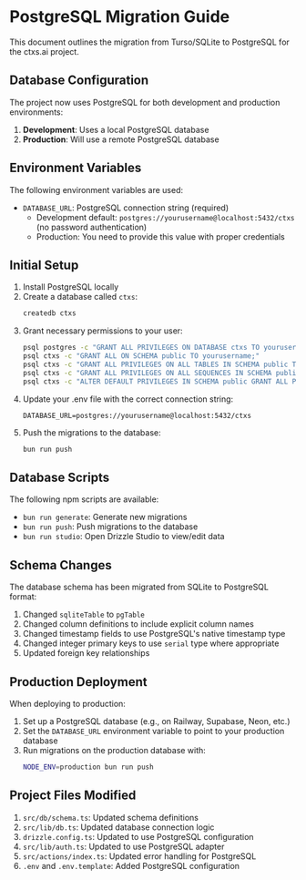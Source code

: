 # PostgreSQL Migration Guide

This document outlines the migration from Turso/SQLite to PostgreSQL for the ctxs.ai project.

## Database Configuration

The project now uses PostgreSQL for both development and production environments:

1. **Development**: Uses a local PostgreSQL database
2. **Production**: Will use a remote PostgreSQL database

## Environment Variables

The following environment variables are used:

- `DATABASE_URL`: PostgreSQL connection string (required)
  - Development default: `postgres://yourusername@localhost:5432/ctxs` (no password authentication)
  - Production: You need to provide this value with proper credentials

## Initial Setup

1. Install PostgreSQL locally
2. Create a database called `ctxs`:
   ```bash
   createdb ctxs
   ```
3. Grant necessary permissions to your user:
   ```bash
   psql postgres -c "GRANT ALL PRIVILEGES ON DATABASE ctxs TO yourusername;"
   psql ctxs -c "GRANT ALL ON SCHEMA public TO yourusername;"
   psql ctxs -c "GRANT ALL PRIVILEGES ON ALL TABLES IN SCHEMA public TO yourusername;"
   psql ctxs -c "GRANT ALL PRIVILEGES ON ALL SEQUENCES IN SCHEMA public TO yourusername;"
   psql ctxs -c "ALTER DEFAULT PRIVILEGES IN SCHEMA public GRANT ALL PRIVILEGES ON TABLES TO yourusername;"
   ```
4. Update your .env file with the correct connection string:
   ```
   DATABASE_URL=postgres://yourusername@localhost:5432/ctxs
   ```
5. Push the migrations to the database:
   ```bash
   bun run push
   ```

## Database Scripts

The following npm scripts are available:

- `bun run generate`: Generate new migrations
- `bun run push`: Push migrations to the database
- `bun run studio`: Open Drizzle Studio to view/edit data

## Schema Changes

The database schema has been migrated from SQLite to PostgreSQL format:

1. Changed `sqliteTable` to `pgTable`
2. Changed column definitions to include explicit column names
3. Changed timestamp fields to use PostgreSQL's native timestamp type
4. Changed integer primary keys to use `serial` type where appropriate
5. Updated foreign key relationships

## Production Deployment

When deploying to production:

1. Set up a PostgreSQL database (e.g., on Railway, Supabase, Neon, etc.)
2. Set the `DATABASE_URL` environment variable to point to your production database
3. Run migrations on the production database with:
   ```bash
   NODE_ENV=production bun run push
   ```

## Project Files Modified

1. `src/db/schema.ts`: Updated schema definitions
2. `src/lib/db.ts`: Updated database connection logic
3. `drizzle.config.ts`: Updated to use PostgreSQL configuration
4. `src/lib/auth.ts`: Updated to use PostgreSQL adapter
5. `src/actions/index.ts`: Updated error handling for PostgreSQL
6. `.env` and `.env.template`: Added PostgreSQL configuration